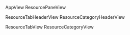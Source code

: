 AppView
ResourcePaneView

ResourceTabHeaderView
ResourceCategoryHeaderView

ResourceTabView
ResourceCategoryView